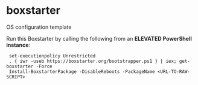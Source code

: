 # boxstarter
OS configuration template

Run this Boxstarter by calling the following from an **ELEVATED PowerShell instance**:

     set-executionpolicy Unrestricted
     . { iwr -useb https://boxstarter.org/bootstrapper.ps1 } | iex; get-boxstarter -Force
     Install-BoxstarterPackage -DisableReboots -PackageName <URL-TO-RAW-SCRIPT>
